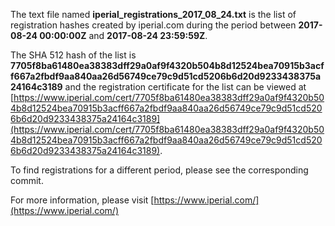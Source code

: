 The text file named **iperial_registrations_2017_08_24.txt** is the list of registration hashes created by iperial.com during the period between **2017-08-24 00:00:00Z** and **2017-08-24 23:59:59Z**.

The SHA 512 hash of the list is **7705f8ba61480ea38383dff29a0af9f4320b504b8d12524bea70915b3acff667a2fbdf9aa840aa26d56749ce79c9d51cd5206b6d20d9233438375a24164c3189** and the registration certificate for the list can be viewed at [https://www.iperial.com/cert/7705f8ba61480ea38383dff29a0af9f4320b504b8d12524bea70915b3acff667a2fbdf9aa840aa26d56749ce79c9d51cd5206b6d20d9233438375a24164c3189](https://www.iperial.com/cert/7705f8ba61480ea38383dff29a0af9f4320b504b8d12524bea70915b3acff667a2fbdf9aa840aa26d56749ce79c9d51cd5206b6d20d9233438375a24164c3189).

To find registrations for a different period, please see the corresponding commit.

For more information, please visit [https://www.iperial.com/](https://www.iperial.com/)
